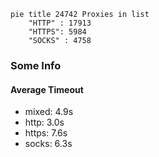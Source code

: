 
```mermaid
pie title 24742 Proxies in list
    "HTTP" : 17913
    "HTTPS": 5984
    "SOCKS" : 4758
```

### Some Info
#### Average Timeout

- mixed: 4.9s
- http: 3.0s
- https: 7.6s
- socks: 6.3s